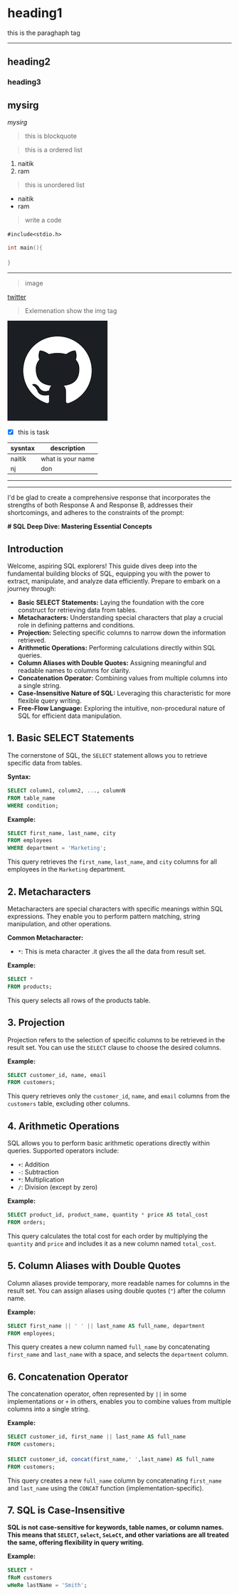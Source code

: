 # heading1
this is the paraghaph tag


---

## heading2

### heading3


**mysirg**
---
*mysirg*

> this is blockquote

> this is a ordered list
1. naitik
2. ram


> this is unordered list
- naitik
- ram

> write a code

`#include<stdio.h>`


```cpp
int main(){

}
```

---
> image

[twitter](https://twitter.com/)

> Exlemenation show the img tag


![logo](./github.png)



- [x] this is task


<!-- H~2~O -->

| sysntax | description|
| --- | --- |
| naitik | what is your name |
| nj | don|



---

---

I'd be glad to create a comprehensive response that incorporates the strengths of both Response A and Response B, addresses their shortcomings, and adheres to the constraints of the prompt:

**#  SQL Deep Dive: Mastering Essential Concepts**

## Introduction

Welcome, aspiring SQL explorers! This guide dives deep into the fundamental building blocks of SQL, equipping you with the power to extract, manipulate, and analyze data efficiently. Prepare to embark on a journey through:

* **Basic SELECT Statements:** Laying the foundation with the core construct for retrieving data from tables.
* **Metacharacters:** Understanding special characters that play a crucial role in defining patterns and conditions.
* **Projection:** Selecting specific columns to narrow down the information retrieved.
* **Arithmetic Operations:** Performing calculations directly within SQL queries.
* **Column Aliases with Double Quotes:** Assigning meaningful and readable names to columns for clarity.
* **Concatenation Operator:** Combining values from multiple columns into a single string.
* **Case-Insensitive Nature of SQL:** Leveraging this characteristic for more flexible query writing.
* **Free-Flow Language:** Exploring the intuitive, non-procedural nature of SQL for efficient data manipulation.

## 1. Basic SELECT Statements

The cornerstone of SQL, the `SELECT` statement allows you to retrieve specific data from tables.

**Syntax:**

```sql
SELECT column1, column2, ..., columnN
FROM table_name
WHERE condition;
```

**Example:**

```sql
SELECT first_name, last_name, city
FROM employees
WHERE department = 'Marketing';
```

This query retrieves the `first_name`, `last_name`, and `city` columns for all employees in the `Marketing` department.

## 2. Metacharacters

Metacharacters are special characters with specific meanings within SQL expressions. They enable you to perform pattern matching, string manipulation, and other operations.

**Common Metacharacter:**

* `*`: This is meta character .it gives the all the data from result set.


**Example:**

```sql
SELECT *
FROM products;
```

This query selects all rows of the products table.

## 3. Projection

Projection refers to the selection of specific columns to be retrieved in the result set. You can use the `SELECT` clause to choose the desired columns.

**Example:**

```sql
SELECT customer_id, name, email
FROM customers;
```

This query retrieves only the `customer_id`, `name`, and `email` columns from the `customers` table, excluding other columns.

## 4. Arithmetic Operations

SQL allows you to perform basic arithmetic operations directly within queries. Supported operators include:

* `+`: Addition
* `-`: Subtraction
* `*`: Multiplication
* `/`: Division (except by zero)

**Example:**

```sql
SELECT product_id, product_name, quantity * price AS total_cost
FROM orders;
```

This query calculates the total cost for each order by multiplying the `quantity` and `price` and includes it as a new column named `total_cost`.

## 5. Column Aliases with Double Quotes

Column aliases provide temporary, more readable names for columns in the result set. You can assign aliases using double quotes (`"`) after the column name.

**Example:**

```sql
SELECT first_name || ' ' || last_name AS full_name, department
FROM employees;
```

This query creates a new column named `full_name` by concatenating `first_name` and `last_name` with a space, and selects the `department` column.

## 6. Concatenation Operator

The concatenation operator, often represented by `||` in some implementations or `+` in others, enables you to combine values from multiple columns into a single string.

**Example:**

```sql
SELECT customer_id, first_name || last_name AS full_name
FROM customers;

SELECT customer_id, concat(first_name,' ',last_name) AS full_name
FROM customers;
```

This query creates a new `full_name` column by concatenating `first_name` and `last_name` using the `CONCAT` function (implementation-specific).

## 7. SQL is Case-Insensitive

**SQL is not case-sensitive for keywords, table names, or column names. This means that `SELECT`, `select`, `SeLeCt`, and other variations are all treated the same, offering flexibility in query writing.**

**Example:**

```sql
SELECT *
fRoM customers
wHeRe lastName = 'Smith';
```

